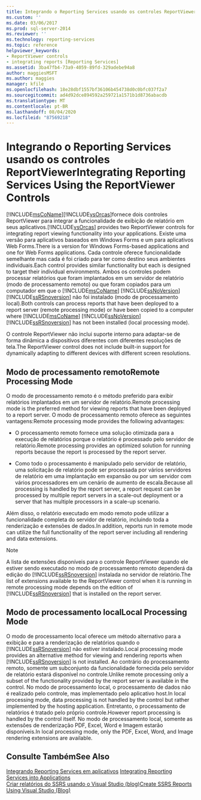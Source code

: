 ```yaml
---
title: Integrando o Reporting Services usando os controles ReportViewer | Microsoft Docs
ms.custom: ''
ms.date: 03/06/2017
ms.prod: sql-server-2014
ms.reviewer: ''
ms.technology: reporting-services
ms.topic: reference
helpviewer_keywords:
- ReportViewer controls
- integrating reports [Reporting Services]
ms.assetid: 3ba47fb4-73a9-4059-89fd-329adebe94a8
author: maggiesMSFT
ms.author: maggies
manager: kfile
ms.openlocfilehash: 18e28dbf1557bf36106b454738d0c0bfc037f2a7
ms.sourcegitcommit: ad4d92dce894592a259721a1571b1d8736abacdb
ms.translationtype: MT
ms.contentlocale: pt-BR
ms.lasthandoff: 08/04/2020
ms.locfileid: "87569218"
---
```

# <a name="integrating-reporting-services-using-the-reportviewer-controls"></a><span data-ttu-id="e0cf1-102">Integrando o Reporting Services usando os controles ReportViewer</span><span class="sxs-lookup"><span data-stu-id="e0cf1-102">Integrating Reporting Services Using the ReportViewer Controls</span></span>
  [!INCLUDE[msCoName](../../includes/msconame-md.md)]<span data-ttu-id="e0cf1-103">[!INCLUDE[vsOrcas](../../includes/vsorcas-md.md)]fornece dois controles ReportViewer para integrar a funcionalidade de exibição de relatório em seus aplicativos.</span><span class="sxs-lookup"><span data-stu-id="e0cf1-103">[!INCLUDE[vsOrcas](../../includes/vsorcas-md.md)] provides two ReportViewer controls for integrating report viewing functionality into your applications.</span></span> <span data-ttu-id="e0cf1-104">Existe uma versão para aplicativos baseados em Windows Forms e um para aplicativos Web Forms.</span><span class="sxs-lookup"><span data-stu-id="e0cf1-104">There is a version for Windows Forms-based applications and one for Web Forms applications.</span></span> <span data-ttu-id="e0cf1-105">Cada controle oferece funcionalidade semelhante mas cada é foi criado para ter como destino seus ambientes individuais.</span><span class="sxs-lookup"><span data-stu-id="e0cf1-105">Each control provides similar functionality but each is designed to target their individual environments.</span></span> <span data-ttu-id="e0cf1-106">Ambos os controles podem processar relatórios que foram implantados em um servidor de relatório (modo de processamento remoto) ou que foram copiados para um computador em que o [!INCLUDE[msCoName](../../includes/msconame-md.md)] [!INCLUDE[ssNoVersion](../../includes/ssnoversion-md.md)] [!INCLUDE[ssRSnoversion](../../includes/ssrsnoversion-md.md)] não foi instalado (modo de processamento local).</span><span class="sxs-lookup"><span data-stu-id="e0cf1-106">Both controls can process reports that have been deployed to a report server (remote processing mode) or have been copied to a computer where [!INCLUDE[msCoName](../../includes/msconame-md.md)] [!INCLUDE[ssNoVersion](../../includes/ssnoversion-md.md)] [!INCLUDE[ssRSnoversion](../../includes/ssrsnoversion-md.md)] has not been installed (local processing mode).</span></span>  
  
 <span data-ttu-id="e0cf1-107">O controle ReportViewer não inclui suporte interno para adaptar-se de forma dinâmica a dispositivos diferentes com diferentes resoluções de tela.</span><span class="sxs-lookup"><span data-stu-id="e0cf1-107">The ReportViewer control does not include built-in support for dynamically adapting to different devices with different screen resolutions.</span></span>  
  
## <a name="remote-processing-mode"></a><span data-ttu-id="e0cf1-108">Modo de processamento remoto</span><span class="sxs-lookup"><span data-stu-id="e0cf1-108">Remote Processing Mode</span></span>  
 <span data-ttu-id="e0cf1-109">O modo de processamento remoto é o método preferido para exibir relatórios implantados em um servidor de relatório.</span><span class="sxs-lookup"><span data-stu-id="e0cf1-109">Remote processing mode is the preferred method for viewing reports that have been deployed to a report server.</span></span> <span data-ttu-id="e0cf1-110">O modo de processamento remoto oferece as seguintes vantagens:</span><span class="sxs-lookup"><span data-stu-id="e0cf1-110">Remote processing mode provides the following advantages:</span></span>  
  
-   <span data-ttu-id="e0cf1-111">O processamento remoto fornece uma solução otimizada para a execução de relatórios porque o relatório é processado pelo servidor de relatório.</span><span class="sxs-lookup"><span data-stu-id="e0cf1-111">Remote processing provides an optimized solution for running reports because the report is processed by the report server.</span></span>  
  
-   <span data-ttu-id="e0cf1-112">Como todo o processamento é manipulado pelo servidor de relatório, uma solicitação de relatório pode ser processada por vários servidores de relatório em uma implantação em expansão ou por um servidor com vários processadores em um cenário de aumento de escala.</span><span class="sxs-lookup"><span data-stu-id="e0cf1-112">Because all processing is handled by the report server, a report request can be processed by multiple report servers in a scale-out deployment or a server that has multiple processors in a scale-up scenario.</span></span>  
  
 <span data-ttu-id="e0cf1-113">Além disso, o relatório executado em modo remoto pode utilizar a funcionalidade completa do servidor de relatório, incluindo toda a renderização e extensões de dados.</span><span class="sxs-lookup"><span data-stu-id="e0cf1-113">In addition, reports run in remote mode can utilize the full functionality of the report server including all rendering and data extensions.</span></span>  
  
> [!NOTE]  
>  <span data-ttu-id="e0cf1-114">A lista de extensões disponíveis para o controle ReportViewer quando ele estiver sendo executado no modo de processamento remoto dependerá da edição do [!INCLUDE[ssRSnoversion](../../includes/ssrsnoversion-md.md)] instalada no servidor de relatório.</span><span class="sxs-lookup"><span data-stu-id="e0cf1-114">The list of extensions available to the ReportViewer control when it is running in remote processing mode depends on the edition of [!INCLUDE[ssRSnoversion](../../includes/ssrsnoversion-md.md)] that is installed on the report server.</span></span>  
  
## <a name="local-processing-mode"></a><span data-ttu-id="e0cf1-115">Modo de processamento local</span><span class="sxs-lookup"><span data-stu-id="e0cf1-115">Local Processing Mode</span></span>  
 <span data-ttu-id="e0cf1-116">O modo de processamento local oferece um método alternativo para a exibição e para a renderização de relatórios quando o [!INCLUDE[ssRSnoversion](../../includes/ssrsnoversion-md.md)] não estiver instalado.</span><span class="sxs-lookup"><span data-stu-id="e0cf1-116">Local processing mode provides an alternative method for viewing and rendering reports when [!INCLUDE[ssRSnoversion](../../includes/ssrsnoversion-md.md)] is not installed.</span></span> <span data-ttu-id="e0cf1-117">Ao contrário do processamento remoto, somente um subconjunto da funcionalidade fornecida pelo servidor de relatório estará disponível no controle.</span><span class="sxs-lookup"><span data-stu-id="e0cf1-117">Unlike remote processing only a subset of the functionality provided by the report server is available in the control.</span></span> <span data-ttu-id="e0cf1-118">No modo de processamento local, o processamento de dados não é realizado pelo controle, mas implementado pelo aplicativo host.</span><span class="sxs-lookup"><span data-stu-id="e0cf1-118">In local processing mode, data processing is not handled by the control but rather implemented by the hosting application.</span></span> <span data-ttu-id="e0cf1-119">Entretanto, o processamento de relatórios é tratado pelo próprio controle.</span><span class="sxs-lookup"><span data-stu-id="e0cf1-119">However report processing is handled by the control itself.</span></span> <span data-ttu-id="e0cf1-120">No modo de processamento local, somente as extensões de renderização PDF, Excel, Word e Imagem estarão disponíveis.</span><span class="sxs-lookup"><span data-stu-id="e0cf1-120">In local processing mode, only the PDF, Excel, Word, and Image rendering extensions are available.</span></span>  
  
## <a name="see-also"></a><span data-ttu-id="e0cf1-121">Consulte Também</span><span class="sxs-lookup"><span data-stu-id="e0cf1-121">See Also</span></span>  
 <span data-ttu-id="e0cf1-122">[Integrando Reporting Services em aplicativos](../application-integration/integrating-reporting-services-into-applications.md) </span><span class="sxs-lookup"><span data-stu-id="e0cf1-122">[Integrating Reporting Services into Applications](../application-integration/integrating-reporting-services-into-applications.md) </span></span>  
 [<span data-ttu-id="e0cf1-123">Criar relatórios do SSRS usando o Visual Studio (blog)</span><span class="sxs-lookup"><span data-stu-id="e0cf1-123">Create SSRS Reports Using Visual Studio (Blog)</span></span>](https://jwcooney.com/2015/01/07/ssrs-basics-set-up-visual-studio-to-write-a-new-ssrs-report/)  
  
  
